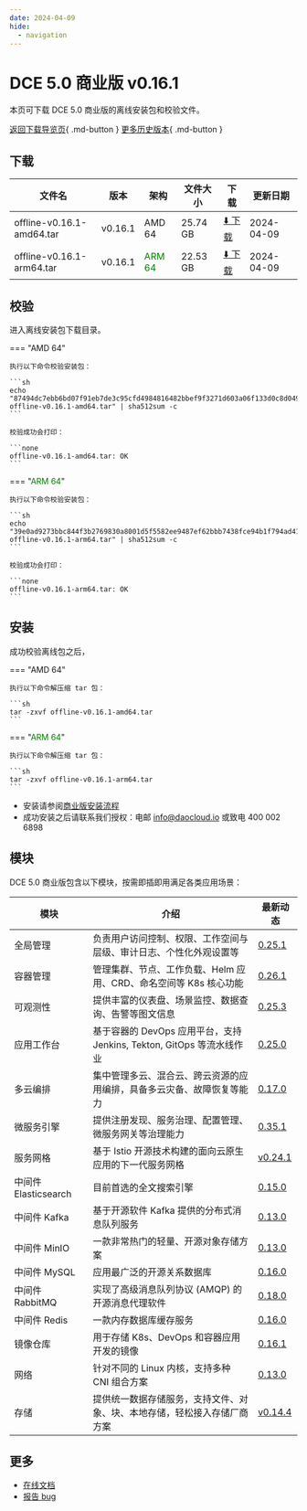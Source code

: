 ```yaml
---
date: 2024-04-09
hide:
  - navigation
---
```


# DCE 5.0 商业版 v0.16.1

本页可下载 DCE 5.0 商业版的离线安装包和校验文件。

[返回下载导览页](../index.md#_2){ .md-button } [更多历史版本](./dce5-installer-history.md){ .md-button }

## 下载

| 文件名 | 版本 | 架构 | 文件大小 | 下载 | 更新日期 |
| ----- | --- | ---- | ------ | --- | -------- |
| offline-v0.16.1-amd64.tar | v0.16.1 | AMD 64 | 25.74 GB | [:arrow_down: 下载](https://qiniu-download-public.daocloud.io/DaoCloud_Enterprise/dce5/offline-v0.16.1-amd64.tar) | 2024-04-09 |
| offline-v0.16.1-arm64.tar | v0.16.1 | <font color="green">ARM 64</font> | 22.53 GB | [:arrow_down: 下载](https://qiniu-download-public.daocloud.io/DaoCloud_Enterprise/dce5/offline-v0.16.1-arm64.tar) | 2024-04-09 |

## 校验

进入离线安装包下载目录。

=== "AMD 64"

    执行以下命令校验安装包：

    ```sh
    echo "87494dc7ebb6bd07f91eb7de3c95cfd4984816482bbef9f3271d603a06f133d0c8d04983c197926560b1b32ae3d77673329514d9d7925705ad33bc9572de58a0  offline-v0.16.1-amd64.tar" | sha512sum -c
    ```

    校验成功会打印：

    ```none
    offline-v0.16.1-amd64.tar: OK
    ```

=== "<font color="green">ARM 64</font>"

    执行以下命令校验安装包：

    ```sh
    echo "39e0ad9273bbc844f3b2769830a8001d5f5582ee9487ef62bbb7438fce94b1f794ad4186d345b42a2b2f5829ee70d29c6a0853dc3d8ece5b1818ee80db33b116  offline-v0.16.1-arm64.tar" | sha512sum -c
    ```

    校验成功会打印：

    ```none
    offline-v0.16.1-arm64.tar: OK
    ```

## 安装

成功校验离线包之后，

=== "AMD 64"

    执行以下命令解压缩 tar 包：

    ```sh
    tar -zxvf offline-v0.16.1-amd64.tar
    ```

=== "<font color="green">ARM 64</font>"

    执行以下命令解压缩 tar 包：

    ```sh
    tar -zxvf offline-v0.16.1-arm64.tar
    ```

- 安装请参阅[商业版安装流程](../../install/commercial/start-install.md)
- 成功安装之后请联系我们授权：电邮 info@daocloud.io 或致电 400 002 6898

## 模块

DCE 5.0 商业版包含以下模块，按需即插即用满足各类应用场景：

| 模块 | 介绍 | 最新动态 |
| ---- | --- | ------- |
| 全局管理 | 负责用户访问控制、权限、工作空间与层级、审计日志、个性化外观设置等 | [0.25.1](../../ghippo/intro/release-notes.md#v0251) |
| 容器管理 | 管理集群、节点、工作负载、Helm 应用、CRD、命名空间等 K8s 核心功能 | [0.26.1](../../kpanda/intro/release-notes.md#v0261) |
| 可观测性 | 提供丰富的仪表盘、场景监控、数据查询、告警等图文信息 | [0.25.3](../../insight/intro/release-notes.md#v0250) |
| 应用工作台 | 基于容器的 DevOps 应用平台，支持 Jenkins, Tekton, GitOps 等流水线作业 | [0.25.0](../../amamba/intro/release-notes.md#v0250) |
| 多云编排 | 集中管理多云、混合云、跨云资源的应用编排，具备多云灾备、故障恢复等能力 | [0.17.0](../../kairship/intro/release-notes.md#v0170) |
| 微服务引擎 | 提供注册发现、服务治理、配置管理、微服务网关等治理能力 | [0.35.1](../../skoala/intro/release-notes.md#v0351) |
| 服务网格 | 基于 Istio 开源技术构建的面向云原生应用的下一代服务网格 | [v0.24.1](../../mspider/intro/release-notes.md#v0241) |
| 中间件 Elasticsearch | 目前首选的全文搜索引擎 | [0.15.0](../../middleware/elasticsearch/release-notes.md#v0150) |
| 中间件 Kafka | 基于开源软件 Kafka 提供的分布式消息队列服务 | [0.13.0](../../middleware/kafka/release-notes.md#v0130) |
| 中间件 MinIO | 一款非常热门的轻量、开源对象存储方案 | [0.13.0](../../middleware/minio/release-notes.md#v0130) |
| 中间件 MySQL | 应用最广泛的开源关系数据库 | [0.16.0](../../middleware/mysql/release-notes.md#v0160) |
| 中间件 RabbitMQ | 实现了高级消息队列协议 (AMQP) 的开源消息代理软件 | [0.18.0](../../middleware/rabbitmq/release-notes.md#v0180) |
| 中间件 Redis | 一款内存数据库缓存服务 | [0.16.0](../../middleware/redis/release-notes.md#v0160) |
| 镜像仓库 | 用于存储 K8s、DevOps 和容器应用开发的镜像 | [0.16.1](../../kangaroo/intro/release-notes.md#v0161) |
| 网络 | 针对不同的 Linux 内核，支持多种 CNI 组合方案 | [0.13.0](../../network/intro/release-notes.md#v0130) |
| 存储 | 提供统一数据存储服务，支持文件、对象、块、本地存储，轻松接入存储厂商方案 | [v0.14.4](../../storage/hwameistor/release-notes.md#v0144) |

## 更多

- [在线文档](../../dce/index.md)
- [报告 bug](https://github.com/DaoCloud/DaoCloud-docs/issues)

